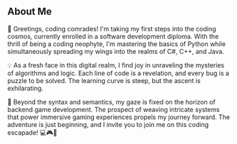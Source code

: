 
## About Me

👋 Greetings, coding comrades! I'm taking my first steps into the coding cosmos, currently enrolled in a software development diploma. With the thrill of being a coding neophyte, I'm mastering the basics of Python while simultaneously spreading my wings into the realms of C#, C++, and Java.

💡 As a fresh face in this digital realm, I find joy in unraveling the mysteries of algorithms and logic. Each line of code is a revelation, and every bug is a puzzle to be solved. The learning curve is steep, but the ascent is exhilarating.

🚀 Beyond the syntax and semantics, my gaze is fixed on the horizon of backend game development. The prospect of weaving intricate systems that power immersive gaming experiences propels my journey forward. The adventure is just beginning, and I invite you to join me on this coding escapade! 💻🎮🌌